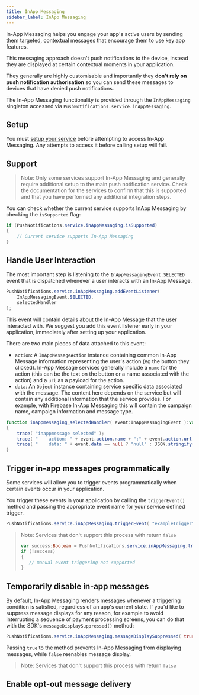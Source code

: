 ```yaml
---
title: InApp Messaging
sidebar_label: InApp Messaging
---
```



In-App Messaging helps you engage your app's active users by sending them targeted, contextual messages that encourage them to use key app features.

This messaging approach doesn't push notifications to the device, instead they are displayed at certain contextual moments in your application. 

They generally are highly customisable and importantly they **don't rely on push notification authorisation** so you can send these messages to devices that have denied push notifications. 


The In-App Messaging functionality is provided through the `InAppMessaging` singleton accessed via `PushNotifications.service.inAppMessaging`.


## Setup

You must [setup your service](setup-your-service) before attempting to access In-App Messaging. Any attempts to access it before calling setup will fail.


## Support

>
> Note: Only some services support In-App Messaging and generally require additional setup to the main push notification service. Check the documentation for the services to confirm that this is supported and that you have performed any additional integration steps.
>

You can check whether the current service supports InApp Messaging by checking the `isSupported` flag:

```actionscript
if (PushNotifications.service.inAppMessaging.isSupported)
{
    // Current service supports In-App Messaging
}
```


## Handle User Interaction

The most important step is listening to the `InAppMessagingEvent.SELECTED` event that is dispatched whenever a user interacts with an In-App Message.


```actionscript
PushNotifications.service.inAppMessaging.addEventListener( 
    InAppMessagingEvent.SELECTED, 
    selectedHandler 
);
```

This event will contain details about the In-App Message that the user interacted with. We suggest you add this event listener early in your application, immediately after setting up your application.

There are two main pieces of data attached to this event:

- `action`: A `InAppMessageAction` instance containing common In-App Message information representing the user's action (eg the button they clicked). In-App Message services generally include a `name` for the action (this can be the text on the button or a name associated with the action) and a `url` as a payload for the action. 
- `data`: An `Object` instance containing service specific data associated with the message. The content here depends on the service but will contain any additional information that the service provides. For example, with Firebase In-App Messaging this will contain the campaign name, campaign information and message type. 


```actionscript
function inappmessaging_selectedHandler( event:InAppMessagingEvent ):void
{
    trace( "inappmessage selected" );
    trace( "    action: " + event.action.name + ":" + event.action.url );
    trace( "    data: " + event.data == null ? "null" : JSON.stringify(event.data) );
}
```



## Trigger in-app messages programmatically

Some services will allow you to trigger events programmatically when certain events occur in your application.

You trigger these events in your application by calling the `triggerEvent()` method and passing the appropriate event name for your service defined trigger.

```actionscript
PushNotifications.service.inAppMessaging.triggerEvent( "exampleTrigger" );
```

>
> Note: Services that don't support this process with return `false` 
>
> ```actionscript
> var success:Boolean = PushNotifications.service.inAppMessaging.triggerEvent( "exampleTrigger" );
> if (!success)
> { 
>    // manual event triggering not supported
> }
>


## Temporarily disable in-app messages

By default, In-App Messaging renders messages whenever a triggering condition is satisfied, regardless of an app's current state. If you'd like to suppress message displays for any reason, for example to avoid interrupting a sequence of payment processing screens, you can do that with the SDK's `messageDisplaySuppressed()` method:

```actionscript
PushNotifications.service.inAppMessaging.messageDisplaySuppressed( true );
```

Passing `true` to the method prevents In-App Messaging from displaying messages, while `false` reenables message display. 

>
> Note: Services that don't support this process with return `false` 
>


## Enable opt-out message delivery


